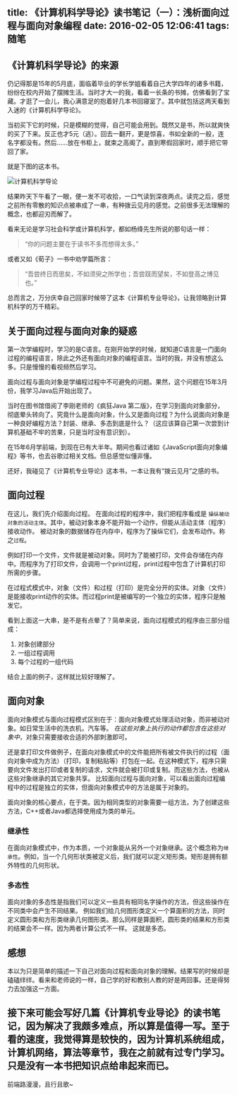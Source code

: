 title: 《计算机科学导论》读书笔记（一）：浅析面向过程与面向对象编程
date: 2016-02-05 12:06:41
tags: 随笔
---
## 《计算机科学导论》的来源
仍记得那是15年的5月底，面临着毕业的学长学姐看着自己大学四年的诸多书籍，纷纷在校内开始了摆摊生活。当时才大一的我，看着一长条的书摊，仿佛看到了宝藏。才逛了一会儿，我心满意足的抱着好几本书回寝室了。其中就包括这两天看到入迷的《计算机科学导论》。

当初买下它的时候，只是模糊的觉得，自己可能会用到。既然又是书，所以就爽快的买了下来。反正也才5元（逃）。回去一翻开，更是惊喜，书如全新的一般，连名字都没有。然后……放在书柜上，就束之高阁了。直到寒假回家时，顺手把它带回了家。

就是下图的这本书。

![计算机科学导论](http://7xoxxe.com1.z0.glb.clouddn.com/jkdl.png)

结果昨天下午看了一眼，便一发不可收拾，一口气读到深夜两点。读完之后，感觉之前所有零散的知识点被串成了一串，有种拨云见月的感觉。之前很多无法理解的概念，也都迎刃而解了。

看来无论是学习社会科学或计算机科学，都如杨绛先生所说的那句话一样：
> “你的问题主要在于读书不多而想得太多。”

或者又如《荀子》一书中劝学篇所言：
>“吾尝终日而思矣，不如须臾之所学也；吾尝跂而望矣，不如登高之博见也。” 

总而言之，万分庆幸自己回家时候带了这本《计算机专业导论》，让我领略到计算机科学的万千精彩。

## 关于面向过程与面向对象的疑惑
第一次学编程时，学习的是C语言。在刚开始学的时候，就知道C语言是一门面向过程的编程语言，除此之外还有面向对象的编程语言。当时的我，并没有想这么多。只是慢慢的看视频然后学习。

面向过程与面向对象是学编程过程中不可避免的问题。果然，这个问题在15年3月份，我学习Java后开始出现了。

当时在图书馆借阅了李刚老师的《疯狂Java 第二版》，在学习到面向对象部分，彻底晕头转向了。究竟什么是面向对象，什么又是面向过程？为什么说面向对象是一种良好编程方法？封装、继承、多态到底是什么？（这应该算自己第一次尝到计算机基础不牢的苦果，只是当时没有意识到）。

在15年6月学前端，到现在已有大半年。期间也看过诸如《JavaScript面向对象编程》等书，也去谷歌过相关文档。但总感觉似懂非懂。

还好，我碰见了《计算机专业导论》这本书，一本让我有“拨云见月”之感的书。
## 面向过程
在这儿，我们先介绍面向过程。
在面向过程的程序中，我们把程序看成是 `操纵被动对象的活动主体`。其中，被动对象本身不能开始一个动作，但能从活动主体（程序）接收动作。
被动对象的数据储存在内存中，程序为了操纵它们，会发布动作。称之`过程`。

例如打印一个文件，文件就是被动对象。同时为了能被打印，文件会存储在内存中。而程序为了打印文件，会调用一个print过程，print过程中包含了计算机打印所需的步骤。

在过程式模式中，对象（文件）和过程（打印）是完全分开的实体。对象（文件）是能接收print动作的实体。而过程print是被编写的一个独立的实体，程序只是触发它。

看到上面这一大串，是不是有点晕了？简单来说，面向过程模式的程序由三部分组成：

1. 对象创建部分
2. 一组过程调用
3. 每个过程的一组代码

结合上面的例子，这样就比较好理解了。

## 面向对象
面向对象模式与面向过程模式区别在于：面向对象模式处理活动对象，而非被动对象。如日常生活中的洗衣机，汽车等。 *在这些对象上执行的动作都包含在这些对象中*，对象只需要接收合适的外部刺激即可。

还是拿打印文件做例子，在面向对象模式中的文件能把所有被文件执行的过程（面向对象中成为方法）（打印，复制粘贴等）打包在一起。在这种模式下，程序只需要向文件发出打印或者复制的请求，文件就会被打印或复制。而这些方法，也被从这些对象继承的其它对象共享。
比较面向过程与面向对象，可以看出面向过程编程中的过程是独立的实体，但面向对象模式中的方法是属于对象的。

面向对象的核心要点，在于类。因为相同类型的对象需要一组方法，为了创建这些方法，C++或者Java都选择使用成为类的单元。
### 继承性
在面向对象模式中，作为本质，一个对象能从另外一个对象继承。这个概念称为`继承性`。例如，当一个几何形状类被定义后，我们就可以定义矩形类。矩形是拥有额外特性的几何形状。
### 多态性
面向对象的多态性是指我们可以定义一些具有相同名字操作的方法，但这些操作在不同类中会产生不同结果。
例如我们给几何图形类定义一个算面积的方法，同时定义圆形类和方形类继承几何图形类。那么同样是算面积，圆形类的结果和方形类的结果会不一样。因为两者计算公式不一样。
这就是多态。

## 感想
本以为只是简单的描述一下自己对面向过程和面向对象的理解。结果写的时候却是磕磕绊绊。看来和老师说的一样，自己学的好和教别人教的好是两回事。还是得努力去加强这一方面。

接下来可能会写好几篇《计算机专业导论》的读书笔记，因为解决了我颇多难点，所以算是值得一写。至于看的速度，我觉得算是较快的，因为计算机系统组成，计算机网络，算法等章节，我在之前就有过专门学习。只是没有一本书把知识点给串起来而已。
---
前端路漫漫，且行且歌~